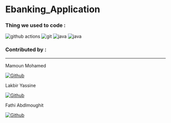 # Ebanking_Application



  <h3>Thing we used to code :</h3>
  <p>
  <img alt="github actions" src="https://img.shields.io/badge/-Github_Actions-2088FF?style=flat-square&logo=github-actions&logoColor=white" />
  <img alt="git" src="https://img.shields.io/badge/-Git-F05032?style=flat-square&logo=git&logoColor=white" />
  <img alt="java" src="https://img.shields.io/badge/Java-ED8B00?style=for-the-badge&logo=java&logoColor=white" />
  <img alt="java" src="https://img.shields.io/badge/Spring-6DB33F?style=for-the-badge&logo=spring&logoColor=white" />

  
</p>
  
  
  
  
  
  
   <h3>Contributed by : </h3>
  <hr>
  <p>Mamoun Mohamed</p>
<p><a href="https://github.com/paponni" target="_blank"><img alt="Github" src="https://img.shields.io/badge/GitHub-%2312100E.svg?&style=for-the-badge&logo=Github&logoColor=white" /></a> 
   <p>Lakbir Yassine</p>
<p><a href="https://github.com/yasslkb" target="_blank"><img alt="Github" src="https://img.shields.io/badge/GitHub-%2312100E.svg?&style=for-the-badge&logo=Github&logoColor=white" /></a>
  <p>Fathi Abdlmoughit</p>
<p><a href="https://github.com/moughitfathi" target="_blank"><img alt="Github" src="https://img.shields.io/badge/GitHub-%2312100E.svg?&style=for-the-badge&logo=Github&logoColor=white" /></a>
  
